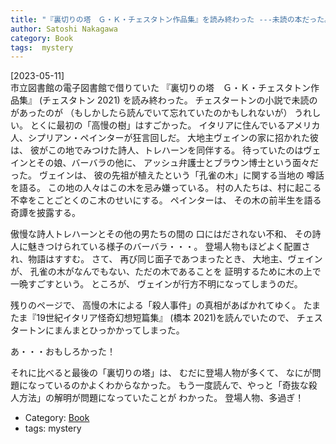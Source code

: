 ```yaml
---
title: "『裏切りの塔　Ｇ・Ｋ・チェスタトン作品集』を読み終わった ---未読の本だった。すごかった。「高慢の樹」はさいこう！"
author: Satoshi Nakagawa
category: Book
tags:  mystery
---
```


[2023-05-11]  
 市立図書館の電子図書館で借りていた
『裏切りの塔　Ｇ・Ｋ・チェスタトン作品集』
(チェスタトン 2021)
を読み終わった。
チェスタートンの小説で未読のがあったのが
（もしかしたら読んでいて忘れていたのかもしれないが）
うれしい。
とくに最初の「高慢の樹」はすごかった。
イタリアに住んでいるアメリカ人、シプリアン・ペインターが狂言回しだ。
大地主ヴェインの家に招かれた彼は、
彼がこの地でみつけた詩人、トレハーンを同伴する。
待っていたのはヴェインとその娘、バーバラの他に、
アッシュ弁護士とブラウン博士という面々だった。
ヴェインは、
彼の先祖が植えたという「孔雀の木」に関する当地の
噂話を語る。
この地の人々はこの木を忌み嫌っている。
村の人たちは、村に起こる不幸をことごとくのこ木のせいにする。
ペインターは、
その木の前半生を語る奇譚を披露する。

 傲慢な詩人トレハーンとその他の男たちの間の
口にはだされない不和、
その詩人に魅きつけられている様子のバーバラ・・・。
登場人物もほどよく配置され、物語はすすむ。
さて、
再び同じ面子であつまったとき、
大地主、ヴェインが、
孔雀の木がなんでもない、ただの木であることを
証明するために木の上で一晩すごすという。
ところが、
ヴェインが行方不明になってしまうのだ。

 残りのページで、
高慢の木による「殺人事件」の真相があばかれてゆく。
たまたま『19世紀イタリア怪奇幻想短篇集』
(橋本 2021)を読んでいたので、
チェスタートンにまんまとひっかかってしまった。

 あ・・・おもしろかった！

 それに比べると最後の「裏切りの塔」は、
むだに登場人物が多くて、
なにが問題になっているのかよくわからなかった。
もう一度読んで、やっと「奇抜な殺人方法」の解明が問題になっていたことが
わかった。
登場人物、多過ぎ！

- Category: [Book](/categories.html#Book)
- tags:  mystery
